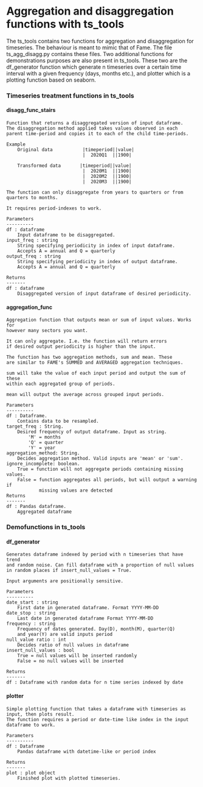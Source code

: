 # Aggregation and disaggregation functions with ts_tools
 The ts_tools contains two functions for aggregation and disaggregation for timeseries. The behaviour is meant to mimic that of Fame. The file ts_agg_disagg.py contains these files.
 Two additional functions for demonstrations purposes are also present in ts_tools. These two are the df_generator function which generate n timeseries over a certain time interval with a given frequency (days, months etc.), and plotter which is a plotting function based on seaborn.

### Timeseries treatment functions in ts_tools
 #### disagg_func_stairs
    Function that returns a disaggregated version of input dataframe.
    The disaggregation method applied takes values observed in each
    parent time-period and copies it to each of the child time-periods.

    Example
        Original data           |timeperiod||value|
                                |  2020Q1  ||1900|
        
        Transformed data       |timeperiod||value|
                                |  2020M1  ||1900|
                                |  2020M2  ||1900|
                                |  2020M3  ||1900|
        
    The function can only disaggregate from years to quarters or from
    quarters to months.

    It requires period-indexes to work.

    Parameters
    ----------
    df : dataframe
        Input dataframe to be disaggregated.
    input_freq : string
        String specifying periodicity in index of input dataframe.
        Accepts A = annual and Q = quarterly
    output_freq : string
        String specifying periodicity in index of output dataframe.
        Accepts A = annual and Q = quarterly

    Returns
    -------
    df : dataframe
        Disaggregated version of input dataframe of desired periodicity.

 #### aggregation_func
    Aggregation function that outputs mean or sum of input values. Works for
    however many sectors you want.
    
    It can only aggregate. I.e. the function will return errors
    if desired output periodicity is higher than the input.
    
    The function has two aggregation methods, sum and mean. These
    are similar to FAME's SUMMED and AVERAGED aggregation techniques.
    
    sum will take the value of each input period and output the sum of these
    within each aggregated group of periods.
    
    mean will output the average across grouped input periods.

    Parameters
    ----------
    df : Dataframe.
        Contains data to be resampled.
    target_freq : String.
        Desired frequency of output dataframe. Input as string.
            'M' = months
            'Q' = quarter
            'Y' = year
    aggregation_method: String.
        Decides aggregation method. Valid inputs are 'mean' or 'sum'.
    ignore_incomplete: boolean.
        True = function will not aggregate periods containing missing values.
        False = function aggregates all periods, but will output a warning if
                missing values are detected
    Returns
    -------
    df : Pandas dataframe.
        Aggregated dataframe

### Demofunctions in ts_tools
 #### df_generator
    Generates dataframe indexed by period with n timeseries that have trend
    and random noise. Can fill dataframe with a proportion of null values
    in random places if insert_null_values = True.
    
    Input arguments are positionally sensitive.

    Parameters
    ----------
    date_start : string
        First date in generated dataframe. Format YYYY-MM-DD
    date_stop : string
        Last date in generated dataframe Format YYYY-MM-DD
    frequency : string
        Frequency of dates generated. Day(D), month(M), quarter(Q)
        and year(Y) are valid inputs period
    null_value ratio : int
        Decides ratio of null values in dataframe
    insert_null_values : bool
        True = null values will be inserted randomly
        False = no null values will be inserted

    Returns
    -------
    df : Dataframe with random data for n time series indexed by date

#### plotter
    Simple plotting function that takes a dataframe with timeseries as input, then plots result.
    The function requires a period or date-time like index in the input dataframe to work.

    Parameters
    ----------
    df : Dataframe 
        Pandas dataframe with datetime-like or period index

    Returns
    -------
    plot : plot object
        Finished plot with plotted timeseries.
